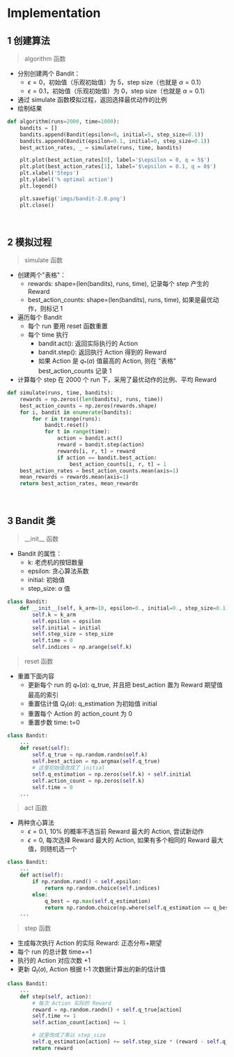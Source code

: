 &emsp;
# Implementation

## 1 创建算法

>algorithm 函数
- 分别创建两个 Bandit：
    - $\epsilon=0$，初始值（乐观初始值）为 5，step size（也就是 $\alpha=0.1$）
    - $\epsilon=0.1$，初始值（乐观初始值）为 0，step size（也就是 $\alpha=0.1$）
- 通过 simulate 函数模拟过程，返回选择最优动作的比例
- 绘制结果
```py
def algorithm(runs=2000, time=1000):
    bandits = []
    bandits.append(Bandit(epsilon=0, initial=5, step_size=0.1))
    bandits.append(Bandit(epsilon=0.1, initial=0, step_size=0.1))
    best_action_rates, _ = simulate(runs, time, bandits)

    plt.plot(best_action_rates[0], label='$\epsilon = 0, q = 5$')
    plt.plot(best_action_rates[1], label='$\epsilon = 0.1, q = 0$')
    plt.xlabel('Steps')
    plt.ylabel('% optimal action')
    plt.legend()

    plt.savefig('imgs/bandit-2.0.png')
    plt.close()
```

&emsp;
## 2 模拟过程

>simulate 函数
- 创建两个"表格"：
    - rewards: shape=(len(bandits), runs, time), 记录每个 step 产生的 Reward
    - best_action_counts: shape=(len(bandits), runs, time), 如果是最优动作，则标记 1
- 遍历每个 Bandit
    - 每个 run 要用 reset 函数重置
    - 每个 time 执行
        - bandit.act(): 返回实际执行的 Action
        - bandit.step(): 返回执行 Action 得到的 Reward
        - 如果 Action 是 $q_*(a)$ 值最高的 Action, 则在 "表格" best_action_counts 记录 1
- 计算每个 step 在 2000 个 run 下，采用了最优动作的比例、平均 Reward
```py
def simulate(runs, time, bandits):
    rewards = np.zeros((len(bandits), runs, time))
    best_action_counts = np.zeros(rewards.shape)
    for i, bandit in enumerate(bandits):
        for r in trange(runs):
            bandit.reset()
            for t in range(time):
                action = bandit.act()
                reward = bandit.step(action)
                rewards[i, r, t] = reward
                if action == bandit.best_action:
                    best_action_counts[i, r, t] = 1
    best_action_rates = best_action_counts.mean(axis=1)
    mean_rewards = rewards.mean(axis=1)
    return best_action_rates, mean_rewards
```


&emsp;
## 3 Bandit 类
>\_\_init__ 函数
- Bandit 的属性：
    - k: 老虎机的按钮数量
    - epsilon: 贪心算法系数
    - initial: 初始值
    - step_size: $\alpha$ 值
```py
class Bandit:
    def __init__(self, k_arm=10, epsilon=0., initial=0., step_size=0.1):
        self.k = k_arm
        self.epsilon = epsilon
        self.initial = initial
        self.step_size = step_size
        self.time = 0
        self.indices = np.arange(self.k)
```

>reset 函数
- 重置下面内容
    - 更新每个 run 的 $q_*(a)$: q_true, 并且把 best_action 置为 Reward 期望值最高的索引
    - 重置估计值 $Q_t(a)$: q_estimation 为初始值 initial
    - 重置每个 Action 的 action_count 为 0
    - 重置步数 time: t=0
```py
class Bandit:
    ...
    def reset(self):
        self.q_true = np.random.randn(self.k)
        self.best_action = np.argmax(self.q_true)
        # 这里初始值改成了 initial
        self.q_estimation = np.zeros(self.k) + self.initial
        self.action_count = np.zeros(self.k)
        self.time = 0
    ...
```

>act 函数
- 两种贪心算法
    - $\epsilon=0.1$, 10% 的概率不选当前 Reward 最大的 Action, 尝试新动作
    - $\epsilon=0$, 每次选择 Reward 最大的 Action, 如果有多个相同的 Reward 最大值，则随机选一个
```py
class Bandit:
    ...
    def act(self):
        if np.random.rand() < self.epsilon:
            return np.random.choice(self.indices)
        else:
            q_best = np.max(self.q_estimation)
            return np.random.choice(np.where(self.q_estimation == q_best)[0])
    ...
```

>step 函数
- 生成每次执行 Action 的实际 Reward: 正态分布+期望
- 每个 run 的总计数 time+=1
- 执行的 Action 对应次数 +1
- 更新 $Q_t(a)$, Action 根据 t-1 次数据计算出的新的估计值
```py
class Bandit:
    ...
    def step(self, action):
        # 每次 Action 实际的 Reward
        reward = np.random.randn() + self.q_true[action]
        self.time += 1
        self.action_count[action] += 1

        # 这里改成了乘以 step_size
        self.q_estimation[action] += self.step_size * (reward - self.q_estimation[action])
        return reward
```